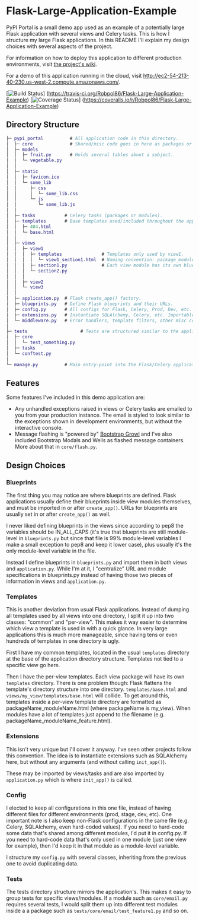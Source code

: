 # Flask-Large-Application-Example

PyPI Portal is a small demo app used as an example of a potentially large Flask application with several views and
Celery tasks. This is how I structure my large Flask applications. In this README I'll explain my design choices with
several aspects of the project.

For information on how to deploy this application to different production environments, visit
[the project's wiki](https://github.com/Robpol86/Flask-Large-Application-Example/wiki).

For a demo of this application running in the cloud, visit http://ec2-54-213-40-230.us-west-2.compute.amazonaws.com/.

[![Build Status](https://travis-ci.org/Robpol86/Flask-Large-Application-Example.svg?branch=master)]
(https://travis-ci.org/Robpol86/Flask-Large-Application-Example)
[![Coverage Status](https://img.shields.io/coveralls/Robpol86/Flask-Large-Application-Example.svg)]
(https://coveralls.io/r/Robpol86/Flask-Large-Application-Example)

## Directory Structure

```GAP
├─ pypi_portal          # All application code in this directory.
│  ├─ core              # Shared/misc code goes in here as packages or modules.
│  ├─ models
│  │  ├─ fruit.py       # Holds several tables about a subject.
│  │  └─ vegetable.py
│  │
│  ├─ static
│  │  ├─ favicon.ico
│  │  └─ some_lib
│  │     ├─ css
│  │     │  └─ some_lib.css
│  │     └─ js
│  │        └─ some_lib.js
│  │
│  ├─ tasks           # Celery tasks (packages or modules).
│  ├─ templates       # Base templates used/included throughout the app.
│  │  ├─ 404.html
│  │  └─ base.html
│  │
│  ├─ views
│  │  ├─ view1
│  │  │  ├─ templates               # Templates only used by view1.
│  │  │  │  └─ view1_section1.html  # Naming convention: package_module.html
│  │  │  ├─ section1.py             # Each view module has its own blueprint.
│  │  │  └─ section2.py
│  │  │
│  │  ├─ view2
│  │  └─ view3
│  │
│  ├─ application.py  # Flask create_app() factory.
│  ├─ blueprints.py   # Define Flask blueprints and their URLs.
│  ├─ config.py       # All configs for Flask, Celery, Prod, Dev, etc.
│  ├─ extensions.py   # Instantiate SQLAlchemy, Celery, etc. Importable.
│  └─ middleware.py   # Error handlers, template filters, other misc code.
│
├─ tests                    # Tests are structured similar to the application.
│  ├─ core
│  │  └─ test_something.py
│  ├─ tasks
│  └─ conftest.py
│
└─ manage.py          # Main entry-point into the Flask/Celery application.
```

## Features

Some features I've included in this demo application are:

* Any unhandled exceptions raised in views or Celery tasks are emailed to you from your production instance. The email
  is styled to look similar to the exceptions shown in development environments, but without the interactive console.
* Message flashing is "powered by" [Bootstrap Growl](https://github.com/mouse0270/bootstrap-growl) and I've also
  included Bootstrap Modals and Wells as flashed message containers. More about that in `core/flash.py`.

## Design Choices

### Blueprints

The first thing you may notice are where blueprints are defined. Flask applications usually define their blueprints
inside view modules themselves, and must be imported in or after `create_app()`. URLs for blueprints are usually set in
or after `create_app()` as well.

I never liked defining blueprints in the views since according to pep8 the variables should be IN_ALL_CAPS (it's true
that blueprints are still module-level in `blueprints.py` but since that file is 99% module-level variables I make a
small exception to pep8 and keep it lower case), plus usually it's the only module-level variable in the file.

Instead I define blueprints in `blueprints.py` and import them in both views and `application.py`. While I'm at it, I
"centralize" URL and module specifications in blueprints.py instead of having those two pieces of information in views
and `application.py`.

### Templates

This is another deviation from usual Flask applications. Instead of dumping all templates used by all views into one
directory, I split it up into two classes: "common" and "per-view". This makes it way easier to determine which view a
template is used in with a quick glance. In very large applications this is much more manageable, since having tens or
even hundreds of templates in one directory is ugly.

First I have my common templates, located in the usual `templates` directory at the base of the application directory
structure. Templates not tied to a specific view go here.

Then I have the per-view templates. Each view package will have its own `templates` directory. There is one problem
though: Flask flattens the template's directory structure into one directory. `templates/base.html` and
`views/my_view/templates/base.html` will collide. To get around this, templates inside a per-view template directory are
formatted as packageName_moduleName.html (where packageName is my_view). When modules have a lot of templates just
append to the filename (e.g. packageName_moduleName_feature.html).

### Extensions

This isn't very unique but I'll cover it anyway. I've seen other projects follow this convention. The idea is to
instantiate extensions such as SQLAlchemy here, but without any arguments (and without calling `init_app()`).

These may be imported by views/tasks and are also imported by `application.py` which is where `init_app()` is called.

### Config

I elected to keep all configurations in this one file, instead of having different files for different environments
(prod, stage, dev, etc). One important note is I also keep non-Flask configurations in the same file (e.g. Celery,
SQLAlchemy, even hard-coded values). If you need to hard-code some data that's shared among different modules, I'd put
it in config.py. If you need to hard-code data that's only used in one module (just one view for example), then I'd keep
it in that module as a module-level variable.

I structure my `config.py` with several classes, inheriting from the previous one to avoid duplicating data.

### Tests

The tests directory structure mirrors the application's. This makes it easy to group tests for specific views/modules.
If a module such as `core/email.py` requires several tests, I would split them up into different test modules inside a
a package such as `tests/core/email/test_feature1.py` and so on.
